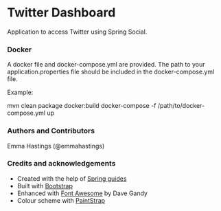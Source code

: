 # Twitter Dashboard
Application to access Twitter using Spring Social.

### Docker

A docker file and docker-compose.yml are provided. 
The path to your application.properties file should be included in the docker-compose.yml file.

Example:

mvn clean package docker:build
docker-compose -f /path/to/docker-compose.yml up

### Authors and Contributors
Emma Hastings (@emmahastings)

### Credits and acknowledgements
* Created with the help of [Spring guides](https://spring.io/guides)
* Built with [Bootstrap](http://getbootstrap.com/)
* Enhanced with [Font Awesome](http://fontawesome.io) by Dave Gandy
* Colour scheme with [PaintStrap](http://paintstrap.com/)

